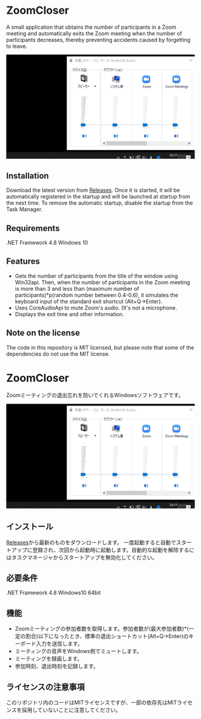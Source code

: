 # ZoomCloser

A small application that obtains the number of participants in a Zoom meeting and automatically exits the Zoom meeting when the number of participants decreases, thereby preventing accidents caused by forgetting to leave.

![Sample Gif](https://github.com/34j/ZoomCloser/blob/master/ExampleFast.gif)

## Installation

Download the latest version from [Releases](https://github.com/34j/ZoomCloser/releases).
Once it is started, it will be automatically registered in the startup and will be launched at startup from the next time. To remove the automatic startup, disable the startup from the Task Manager.

## Requirements

.NET Framework 4.8
Windows 10

## Features

- Gets the number of participants from the title of the window using Win32api. Then, when the number of participants in the Zoom meeting is more than 3 and less than (maximum number of participants)*p(random number between 0.4-0.6), it simulates the keyboard input of the standard exit shortcut (Alt+Q→Enter).
- Uses CoreAudioApi to mute Zoom's audio. (It's not a microphone.
- Displays the exit time and other information.

## Note on the license

The code in this repository is MIT licensed, but please note that some of the dependencies do not use the MIT license.


# ZoomCloser

Zoomミーティングの退出忘れを防いでくれるWindowsソフトウェアです。

![Sample Gif](https://github.com/34j/ZoomCloser/blob/master/ExampleFast.gif)


## インストール

[Releases](https://github.com/34j/ZoomCloser/releases)から最新のものをダウンロードします。
一度起動すると自動でスタートアップに登録され、次回から起動時に起動します。自動的な起動を解除するにはタスクマネージャからスタートアップを無効化してください。

## 必要条件

.NET Framework 4.8
Windows10 64bit

## 機能

- Zoomミーティングの参加者数を取得します。参加者数が(最大参加者数)*(一定の割合)以下になったとき、標準の退出ショートカット(Alt+Q→Enter)のキーボード入力を送信します。
- ミーティングの音声をWindows側でミュートします。
- ミーティングを録画します。
- 参加時刻、退出時刻を記録します。

## ライセンスの注意事項

このリポジトリ内のコードはMITライセンスですが、一部の依存先はMITライセンスを採用していないことに注意してください。
